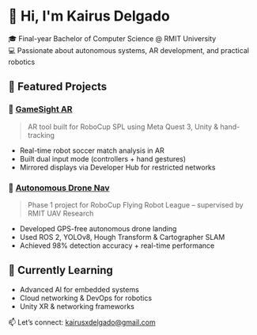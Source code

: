 # 👋 Hi, I'm Kairus Delgado

🎓 Final-year Bachelor of Computer Science @ RMIT University  
💻 Passionate about autonomous systems, AR development, and practical robotics

## 🚀 Featured Projects

### 🔹 [GameSight AR](https://github.com/kdevgado/redbackbots-gamesight)
> AR tool built for RoboCup SPL using Meta Quest 3, Unity & hand-tracking

- Real-time robot soccer match analysis in AR
- Built dual input mode (controllers + hand gestures)
- Mirrored displays via Developer Hub for restricted networks

### 🔹 [Autonomous Drone Nav](https://github.com/flying-robot-league/combined-ws)
> Phase 1 project for RoboCup Flying Robot League – supervised by RMIT UAV Research

- Developed GPS-free autonomous drone landing
- Used ROS 2, YOLOv8, Hough Transform & Cartographer SLAM
- Achieved 98% detection accuracy + real-time performance

## 🧠 Currently Learning
- Advanced AI for embedded systems
- Cloud networking & DevOps for robotics
- Unity XR & networking frameworks

📫 Let’s connect: [kairusxdelgado@gmail.com](mailto:kairusxdelgado@gmail.com)
